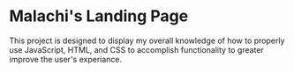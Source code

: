 # Malachi's Landing Page

This project is designed to display my overall knowledge of how to properly use JavaScript, HTML, and CSS to accomplish functionality to greater improve the user's experiance.
